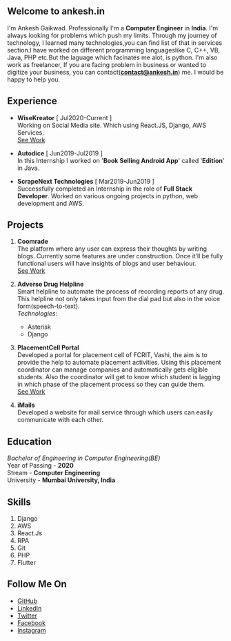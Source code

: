## Welcome to ankesh.in

I'm Ankesh Gaikwad. Professionally I'm a **Computer Engineer** in **India**. I'm always looking for problems which push my limits. Through my journey of technology, I learned many technologies,you can find list of that in services section.I have worked on different programming languageslike C, C++, VB, Java, PHP etc.But the laguage which facinates me alot, is python. 
I'm also work as freelancer, If you are facing problem in business or wanted to digitize your business, you can contact(**contact@ankesh.in**) me. I would be happy to help you.


## Experience
- **WiseKreator** [ Jul2020-Current ]  
  Working on Social Media site. Which using React.JS, Django, AWS Services.   
  [See Work](https://www.wisekreator.com/)  
  
- **Autodice** [ Jun2019-Jul2019 ]  
  In this Internship I worked on '**Book Selling Android App**' called '**Edition**' in Java.  
  
- **ScrapeNext Technologies** [ Mar2019-Jun2019 ]    
  Successfully completed an Internship in the role of **Full Stack Developer**. Worked on various ongoing projects in python, web development and AWS.  


## Projects

1. **Coomrade**  
    The platform where any user can express their thoughts by writing blogs. Currently some features are under construction. Once it’ll be fully functional users will have insights of blogs and user behaviour.     
    [See Work](https://coomrade.com)  

2. **Adverse Drug Helpline**  
    Smart helpline to automate the process of recording reports of any drug. This helpline not only takes input from the dial pad but also in the voice form(speech-to-text).  
    _Technologies:_
    - Asterisk
    - Django  

3. **PlacementCell Portal**  
   Developed a portal for placement cell of FCRIT, Vashi, the aim is to provide the help to automate placement activities. Using this placement coordinator can manage companies and automatically gets eligible students. Also the coordinator will get to know which student is lagging in which phase of the placement process so they can guide them.   
   [See Work](http://sp.fcrit.ac.in/placementcell)  
    
4. **iMails**  
   Developed a website for mail service through which users can easily communicate with each other.  


## Education
_Bachelor of Engineering in Computer Engineering(BE)_  
Year of Passing - **2020**  
Stream - **Computer Engineering**  
University - **Mumbai University, India**  

## Skills
1. Django
2. AWS
3. React.Js
4. RPA
5. Git
6. PHP
7. Flutter



## Follow Me On
- [GitHub](https://github.com/ankesh06g)
- [LinkedIn](https://www.linkedin.com/in/aag06)
- [Twitter](https://www.twitter.com/Ankesh_AAG?s=01)
- [Facebook](https://www.facebook.com/ankesh.gaikwad06)
- [Instagram](https://www.instagram.com/ankesh_gaikwad06)

